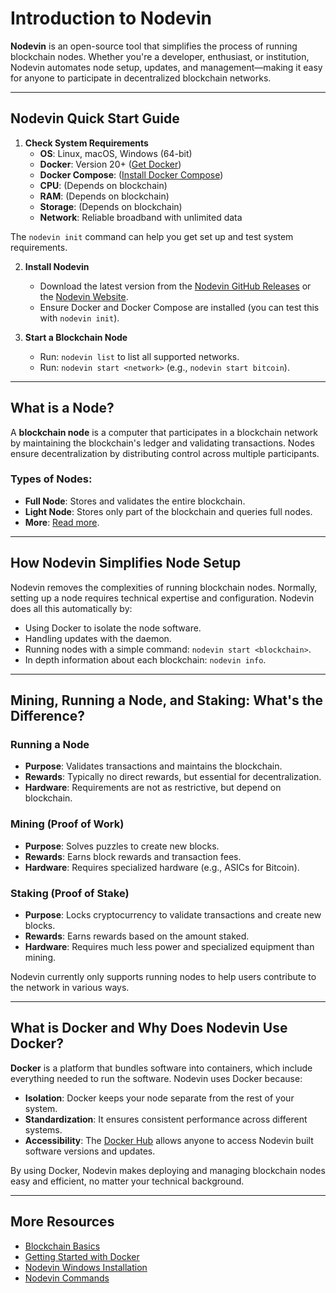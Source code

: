 # Introduction to Nodevin

**Nodevin** is an open-source tool that simplifies the process of running blockchain nodes. Whether you're a developer, enthusiast, or institution, Nodevin automates node setup, updates, and management—making it easy for anyone to participate in decentralized blockchain networks.

---

## Nodevin Quick Start Guide

1. **Check System Requirements**
   - **OS**: Linux, macOS, Windows (64-bit)
   - **Docker**: Version 20+ ([Get Docker](https://docs.docker.com/get-docker/))
   - **Docker Compose**: ([Install Docker Compose](https://docs.docker.com/compose/install/))
   - **CPU**: (Depends on blockchain)
   - **RAM**: (Depends on blockchain)
   - **Storage**: (Depends on blockchain)
   - **Network**: Reliable broadband with unlimited data

The `nodevin init` command can help you get set up and test system requirements.

2. **Install Nodevin**
   - Download the latest version from the [Nodevin GitHub Releases](https://github.com/fiftysixcrypto/nodevin/releases) or the [Nodevin Website](https://nodevin.xyz).
   - Ensure Docker and Docker Compose are installed (you can test this with `nodevin init`).

3. **Start a Blockchain Node**
   - Run: `nodevin list` to list all supported networks.
   - Run: `nodevin start <network>` (e.g., `nodevin start bitcoin`).

---

## What is a Node?

A **blockchain node** is a computer that participates in a blockchain network by maintaining the blockchain's ledger and validating transactions. Nodes ensure decentralization by distributing control across multiple participants.

### Types of Nodes:
- **Full Node**: Stores and validates the entire blockchain.
- **Light Node**: Stores only part of the blockchain and queries full nodes.
- **More**: [Read more](https://getblock.io/blog/blockchain-node-types/).

---

## How Nodevin Simplifies Node Setup

Nodevin removes the complexities of running blockchain nodes. Normally, setting up a node requires technical expertise and configuration. Nodevin does all this automatically by:
- Using Docker to isolate the node software.
- Handling updates with the daemon.
- Running nodes with a simple command: `nodevin start <blockchain>`.
- In depth information about each blockchain: `nodevin info`.

---

## Mining, Running a Node, and Staking: What's the Difference?

### Running a Node
- **Purpose**: Validates transactions and maintains the blockchain.
- **Rewards**: Typically no direct rewards, but essential for decentralization.
- **Hardware**: Requirements are not as restrictive, but depend on blockchain.
  
### Mining (Proof of Work)
- **Purpose**: Solves puzzles to create new blocks.
- **Rewards**: Earns block rewards and transaction fees.
- **Hardware**: Requires specialized hardware (e.g., ASICs for Bitcoin).

### Staking (Proof of Stake)
- **Purpose**: Locks cryptocurrency to validate transactions and create new blocks.
- **Rewards**: Earns rewards based on the amount staked.
- **Hardware**: Requires much less power and specialized equipment than mining.

Nodevin currently only supports running nodes to help users contribute to the network in various ways.

---

## What is Docker and Why Does Nodevin Use Docker?

**Docker** is a platform that bundles software into containers, which include everything needed to run the software. Nodevin uses Docker because:
- **Isolation**: Docker keeps your node separate from the rest of your system.
- **Standardization**: It ensures consistent performance across different systems.
- **Accessibility**: The [Docker Hub](https://hub.docker.com/u/fiftysix) allows anyone to access Nodevin built software versions and updates.

By using Docker, Nodevin makes deploying and managing blockchain nodes easy and efficient, no matter your technical background.

---

## More Resources
- [Blockchain Basics](https://www.investopedia.com/terms/b/blockchain.asp)
- [Getting Started with Docker](https://docs.docker.com/get-started/)
- [Nodevin Windows Installation](./windows-setup.md)
- [Nodevin Commands](./cli-commands.md)
